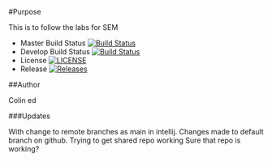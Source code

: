 #Purpose

This is to follow the labs for SEM

- Master Build Status [![Build Status](https://travis-ci.com/X2ThaHeart/sem.svg?branch=master)](https://travis-ci.com/X2ThaHeart/sem)
- Develop Build Status [![Build Status](https://travis-ci.com/X2ThaHeart/sem.svg?branch=develop)](https://travis-ci.com/X2ThaHeart/sem)
- License [![LICENSE](https://img.shields.io/github/license/X2ThaHeart/sem.svg?style=flat-square)](https://github.com/X2ThaHeart/sem/blob/master/LICENSE)
- Release [![Releases](https://img.shields.io/github/release/X2ThaHeart/sem/all.svg?style=flat-square)](https://github.com/X2ThaHeart/sem/releases)

##Author

Colin ed

###Updates

With change to remote branches as main in intellij.
Changes made to default branch on github.
Trying to get shared repo working
Sure that repo is working?